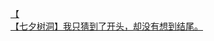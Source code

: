 [【](http://tieba.baidu.com/p/2527760211?see_lz=1&pn=)   
[【七夕树洞】我只猜到了开头，却没有想到结尾。](http://tieba.baidu.com/p/2527950156?see_lz=1&pn=)   
